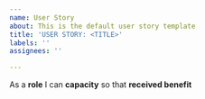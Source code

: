 ```yaml
---
name: User Story
about: This is the default user story template
title: 'USER STORY: <TITLE>'
labels: ''
assignees: ''

---
```


As a **role** I can **capacity** so that **received benefit**
